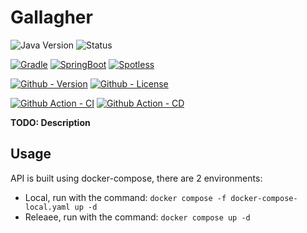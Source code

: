 # Gallagher

![Java Version](https://img.shields.io/badge/Temurin-21-green?style=flat-square&logo=eclipse-adoptium)
![Status](https://img.shields.io/badge/Status-Beta-yellowgreen?style=flat-square)

[![Gradle](https://img.shields.io/badge/Gradle-8.13.0-informational?style=flat-square&logo=gradle)](https://github.com/gradle/gradle)
[![SpringBoot](https://img.shields.io/badge/SpringBoot-3.4.3-informational?style=flat-square&logo=springboot)](https://github.com/spring-projects/spring-boot)
[![Spotless](https://img.shields.io/badge/Spotless-7.0.2-informational?style=flat-square)](https://github.com/diffplug/spotless)

[![Github - Version](https://img.shields.io/github/v/tag/Buried-In-Code/Gallagher?logo=Github&label=Version&style=flat-square)](https://github.com/Buried-In-Code/Gallagher/tags)
[![Github - License](https://img.shields.io/github/license/Buried-In-Code/Gallagher?logo=Github&label=License&style=flat-square)](https://opensource.org/licenses/MIT)

[![Github Action - CI](https://img.shields.io/github/actions/workflow/status/Buried-In-Code/Gallagher/integration.yaml?branch=main&logo=githubactions&label=CI&style=flat-square)](https://github.com/Buried-In-Code/Gallagher/actions/workflows/integration.yaml)
[![Github Action - CD](https://img.shields.io/github/actions/workflow/status/Buried-In-Code/Gallagher/deployment.yaml?branch=main&logo=githubactions&label=CD&style=flat-square)](https://github.com/Buried-In-Code/Gallagher/actions/workflows/deployment.yaml)

__TODO: Description__

## Usage

API is built using docker-compose, there are 2 environments:
 - Local, run with the command: `docker compose -f docker-compose-local.yaml up -d`
 - Releaee, run with the command: `docker compose up -d`

